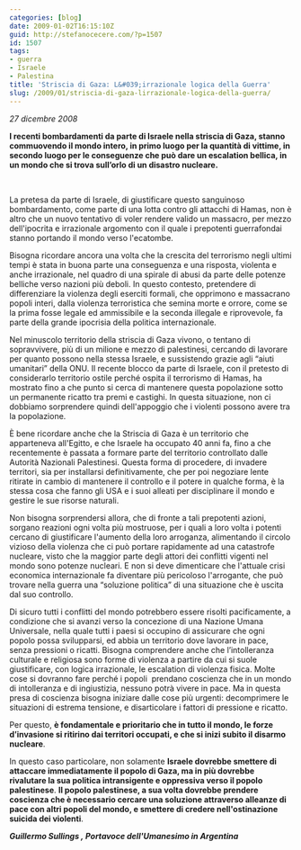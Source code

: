 ```yaml
---
categories: [blog]
date: 2009-01-02T16:15:10Z
guid: http://stefanocecere.com/?p=1507
id: 1507
tags:
- guerra
- Israele
- Palestina
title: 'Striscia di Gaza: L&#039;irrazionale logica della Guerra'
slug: /2009/01/striscia-di-gaza-lirrazionale-logica-della-guerra/
---
```


_27 dicembre 2008_

_<span style="font-style: normal"><strong>I recenti bombardamenti da parte di Israele nella striscia di Gaza, stanno commuovendo il mondo intero, in primo luogo per la quantità di vittime, in secondo luogo per le conseguenze che può dare un escalation bellica, in un mondo che si trova sull’orlo di un disastro nucleare.</strong></span>_

 

<span>La pretesa da parte di Israele, di giustificare questo sanguinoso bombardamento, come parte di una lotta contro gli attacchi di Hamas, non è altro che un nuovo tentativo di voler rendere valido un massacro, per mezzo dell'ipocrita e irrazionale argomento con il quale i prepotenti guerrafondai stanno portando il mondo verso l'ecatombe.</span>

<span>Bisogna ricordare ancora una volta che la crescita del terrorismo negli ultimi tempi è stata in buona parte una conseguenza e una risposta, violenta e anche irrazionale, nel quadro di una spirale di abusi da parte delle potenze belliche verso nazioni più deboli. In questo contesto, pretendere di differenziare la violenza degli eserciti formali, che opprimono e massacrano popoli interi, dalla violenza terroristica che semina morte e orrore, come se la prima fosse legale ed ammissibile e la seconda illegale e riprovevole, fa parte della grande ipocrisia della politica internazionale.</span>

<span>Nel minuscolo territorio della striscia di Gaza vivono, o tentano di sopravvivere, più di un milione e mezzo di palestinesi, cercando di lavorare per quanto possono nella stessa Israele, e sussistendo grazie agli “aiuti umanitari” della ONU. Il recente blocco da parte di Israele, con il pretesto di considerarlo territorio ostile perché ospita il terrorismo di Hamas, ha mostrato fino a che punto si cerca di mantenere questa popolazione sotto un permanente ricatto tra premi e castighi. In questa situazione, non ci dobbiamo sorprendere quindi dell'appoggio che i violenti possono avere tra la popolazione. </span>

<span>È bene ricordare anche che la Striscia di Gaza è un territorio che apparteneva all'Egitto, e che Israele ha occupato 40 anni fa, fino a che recentemente è passata a formare parte del territorio controllato dalle Autorità Nazionali Palestinesi. Questa forma di procedere, di invadere territori, sia per installarsi definitivamente, che per poi negoziare lente ritirate in cambio di mantenere il controllo e il potere in qualche forma, è la stessa cosa che fanno gli USA e i suoi alleati per disciplinare il mondo e gestire le sue risorse naturali.</span>

<span>Non bisogna sorprendersi allora, che di fronte a tali prepotenti azioni, sorgano reazioni ogni volta più mostruose, per i quali a loro volta i potenti cercano di giustificare l'aumento della loro arroganza, alimentando il circolo vizioso della violenza che ci può portare rapidamente ad una catastrofe nucleare, visto che la maggior parte degli attori dei conflitti vigenti nel mondo sono potenze nucleari. E non si deve dimenticare che l'attuale crisi economica internazionale fa diventare più pericoloso l'arrogante, che può trovare nella guerra una “soluzione politica” di una situazione che è uscita dal suo controllo.</span>

<span>Di sicuro tutti i conflitti del mondo potrebbero essere risolti pacificamente, a condizione che si avanzi verso la concezione di una Nazione Umana Universale, nella quale tutti i paesi si occupino di assicurare che ogni popolo possa svilupparsi, ed abbia un territorio dove lavorare in pace, senza pressioni o ricatti. Bisogna comprendere anche che l’intolleranza culturale e religiosa sono forme di violenza a partire da cui si suole giustificare, con logica irrazionale, le escalation di violenza fisica. Molte cose si dovranno fare perché i popoli  prendano coscienza che in un mondo di intolleranza e di ingiustizia, nessuno potrà vivere in pace. Ma in questa presa di coscienza bisogna iniziare dalle cose più urgenti: decomprimere le situazioni di estrema tensione, e disarticolare i fattori di pressione e ricatto.</span>

<span>Per questo, <strong>è fondamentale e prioritario che in tutto il mondo, le forze d’invasione si ritirino dai territori occupati, e che si inizi subito il disarmo nucleare</strong>.</span>

<span>In questo caso particolare, non solamente <strong>Israele dovrebbe smettere di attaccare immediatamente il popolo di Gaza, ma in più dovrebbe rivalutare la sua politica intransigente e oppressiva verso il popolo palestinese</strong>. <strong>Il popolo palestinese, a sua volta dovrebbe prendere coscienza che è necessario cercare una soluzione attraverso alleanze di pace con altri popoli del mondo, e smettere di credere nell'ostinazione suicida dei violenti</strong>.<br /> <em></em></span>

**_Guillermo Sullings , Portavoce dell'Umanesimo in Argentina_**